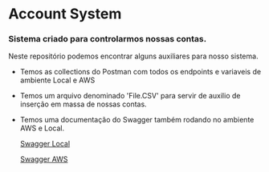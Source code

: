 # Account System

### Sistema criado para controlarmos nossas contas.

Neste repositório podemos encontrar alguns auxiliares para nosso sistema.

- Temos as collections do Postman com todos os endpoints e variaveis de ambiente Local e AWS

- Temos um arquivo denominado 'File.CSV' para servir de auxilio de inserção em massa de nossas contas.

- Temos uma documentação do Swagger também rodando no ambiente AWS e Local. <p/>
  [Swagger Local](http://localhost:8080/swagger-ui/index.html#/) <p/>
  [Swagger AWS](http://localhost:8080/swagger-ui/index.html#/)
